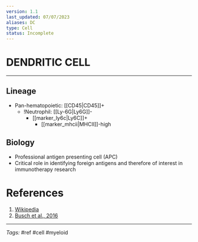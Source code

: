 ```yaml
---
version: 1.1
last_updated: 07/07/2023
aliases: DC
type: Cell
status: Incomplete
---
```


# DENDRITIC CELL
---
## Lineage
- Pan-hematopoietic: [[CD45\|CD45]]+
	- !Neutrophil: [[Ly-6G\|Ly6G]]-
		- [[marker_ly6c\|Ly6C]]+
			- [[marker_mhcii\|MHCII]]-high


## Biology
- Professional antigen presenting cell (APC)
- Critical role in identifying foreign antigens and therefore of interest in immunotherapy research 


# References
1. [Wikipedia](https://en.wikipedia.org/wiki/Dendritic_cell)
2. [Busch et al., 2016](https://dx.doi.org/10.4049/jimmunol.1600576)

---
_Tags:_ #ref #cell #myeloid